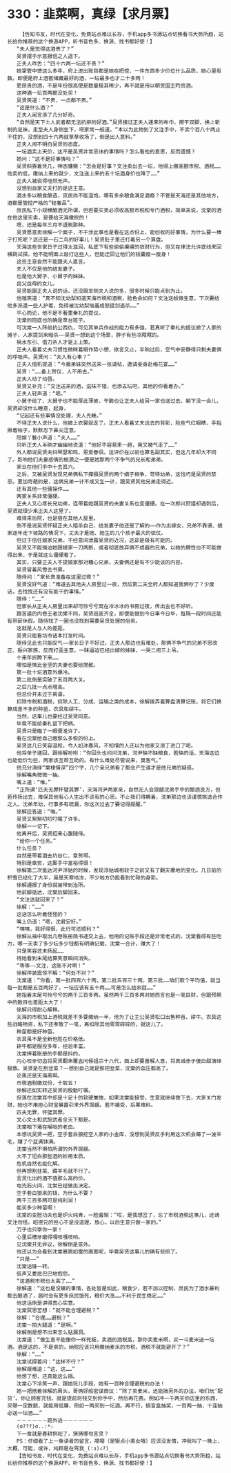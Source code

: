 # 330：韭菜啊，真绿【求月票】
        【告知书友，时代在变化，免费站点难以长存，手机app多书源站点切换看书大势所趋，站长给你推荐的这个换源APP，听书音色多、换源、找书都好使！】
       “夫人是觉得这酒贵了？”
       吴贤摆手示意报信之人退下。
       正夫人咋舌：“四十六两一坛还不贵？”
       她掌管中馈这么多年，府上进出账目都是她在把控，一件东西多少价位什么品质，她心里有数。即便是府上酒窖储藏最好的酒，一坛最多也才二十多两！
       更昂贵的酒，不是年份很高便是数量极其稀少，再不就是用以朝贡国主旳贡酒。
       这种酒一坛百两都没处买！
       吴贤笑道：“不贵，一点都不贵。”
       “这是什么酒？”
       正夫人闻言添了几分好奇。
       “自然是天下士人武者都无法抗拒的好酒。”吴贤接过正夫人递来的布巾，擦干双脚，换上新制的足袜，走至夫人身侧坐下，唠家常一般道，“本以为此物到了文注手中，不卖个百八十两止不住的，没想到四十六两就草草收场了，倒是出人意料。”
       正夫人闹不明白吴贤的态度。
       一坛酒卖上天价，这不是吴贤非常忌讳的事情吗？怎么看他的意思，反而遗憾？
       她问：“这不是好事情吗？”
       吴贤斜靠着凭几，神态慵懒：“怎会是好事？文注卖出去一坛，他得上缴高额市税、酒税……他卖的低，缴纳上来的就少，文注送上来的五十坛酒身价也降了……”
       正夫人被说得哑然无声。
       没想到自家丈夫打的是这主意。
       酒水多以粮食酿造，庶民尚不能温饱，哪有多余粮食满足酒瘾？不管是天海还是其他地方，酒都是管控严格的“轻奢品”。
       庶民私下小规模酿酒无所谓，但若要买卖必须收高额市税和专门酒税，简单来说，沈棠的酒在他这里买卖，是要给天海缴税的！
       嗯，还是每年三月不退税那种。
       吴贤愿意卖徐解一个面子，不干涉此事也是看在这点份上，能创收的好事情，为什么要一棒子打死呢？这还是一石二鸟的好事儿！吴贤肚子里还打着另一个算盘。
       天海这些世家日子过得太滋润，私底下有些偷偷摸摸的敛财行为，但又在律法允许底线来回横跳试探。他不能明面上敲打这些人，但能迂回让他们的钱囊瘦一瘦身！
       这些主意自然不能跟夫人直言。
       夫人不仅是他的结发妻子。
       也是他大舅子、小舅子的姊妹。
       岳父岳母的女儿。
       吴贤能跟正夫人说的话，还没跟芈侧夫人说的多，很多时候只能点到为止。
       他嗤笑道：“真不知沈幼梨知道天海市税和酒税，脸色会如何？文注这般做生意，下次要给他多派遣一些人护着，免得被沈幼梨恼羞成怒提剑追杀……”
       平心而论，他不是不看重秦礼的提议。
       沈棠的班底也的确是草台班子。
       可沈棠一人阵前抗公西仇，可见其单兵作战的能力有多强，若真听了秦礼的提议掀了人家的摊子，人家提剑来暗杀——吴贤一想到这个场景，脖子有些凉飕飕的。
       祸水东引、借刀杀人才是上上策。
       正夫人看着丈夫习惯性微眯着眼作势小憩，欲言又止，半晌过后，空气中安静得只剩夫妻俩的呼吸声。吴贤问：“夫人有心事？”
       正夫人借机提道：“今晨弟妹突然送来一张请帖，邀请妾身赴梅花宴……”
       吴贤：“……备上贺仪，人不用去。”
       正夫人动了动唇。
       吴贤又补充：“文注送来的酒，滋味不错，也添五坛吧，其他的你看着办。”
       正夫人轻声道：“嗯。”
       小舅子给了，大舅子也不能厚此薄彼，干脆也让正夫人给另一家也送过去。躺下没一会儿，吴贤却没什么睡意，起身，
       “记起还有些事情没处理，夫人先睡。”
       不待正夫人说什么，他披上衣裳就走了。正夫人看着丈夫远去的背影，险些气红眼睛，手指揪着帕子，默默忍下鼻尖涩意。
       陪嫁丫鬟小声道：“夫人……”
       只听正夫人半晌才幽幽地说道：“他好不容易来一趟，竟又被气走了……”
       外人都说吴贤夫妇琴瑟和鸣，恩爱眷侣。这评价在以前也算名副其实，但这几年却大不同了。影响他们夫妻感情的根源之一便是她那两个不争气的兄长和弟弟。
       家业在他们手中十去其六。
       之后，又被吴贤发现兄弟俩私下撺掇吴贤的两个嫡子相争，苛待幼弟，这恰巧是吴贤的禁忌。更加奇葩的是，这俩兄弟一计不成又生一计，跟吴贤其他兄弟走得近。
       还有其他一些骚操作……
       两家关系非常僵硬。
       正夫人又心疼长兄幼弟，连带着她跟吴贤的夫妻关系也变僵硬。在一次即兴狩猎却遇刺后，吴贤就很少来正夫人这里了。
       难得来后院，也是宿在其他人屋里。
       倒不是说吴贤怀疑正夫人暗杀自己，结发妻子他还是了解的——作为出嫁女，兄弟不靠谱、娘家逐年走下坡路的情况下，丈夫才是她、她生的几个孩子最大的依仗。
       但过于信任娘家兄弟，不经意间泄露吴贤的近况，这却是极有可能的。
       吴贤又不能强迫她跟娘家一刀两断，或者彻底放弃俩不成器的兄弟，以她的脾性也不可能做得出来，于是就这么僵硬着了。
       其实，只要正夫人不提娘家那对糟心兄弟，夫妻俩还是有不少能谈的内容。
       吴贤冒着风雪去书房。
       随侍问：“家长真准备在这里过夜？”
       吴贤没好气道：“难道去其他夫人房里过一夜，然后第二天全府人都知道我俩吵了？少废话，去找找还有没有能干的事情。”
       随侍：“……”
       但家长从正夫人房里出来却可怜兮兮窝在冷冰冰的书房过夜，传出去也不好听。
       跟苦逼的内卷王者沈棠不同，吴贤班底齐全，即便能做到今日事今日毕，每隔一段时间还能有带薪休假。随侍找了一圈也没找到需要吴贤处理的俗务。
       这就是人与人的差距。
       吴贤只能看坊市话本打发时间。
       随侍见此也只能叹气——家长日子不好过，正夫人那边也有难处，那俩不争气的兄弟不思改正、振兴家族，反而打歪主意，一昧逼迫已经出嫁的姊妹，一哭二闹三上吊。
       十来年折腾下来……
       哪怕是情比金坚的夫妻也要给搅散。
       第一批十坛酒意外爆冷。
       第二批倒是突破了五百两大关。
       之后几批一点点增高。
       但总价并未过于离谱。
       扣除市税和酒税，扣除人工、分成、运输之类的成本，徐解拨弄着算盘清算记账，将它们换算成差不多的种苗、农具和耕牛。
       当然，这事儿也要经过吴贤同意。
       毕竟不能给秦礼留下把柄。
       吴贤只是瞄了一眼便准许了。
       看在沈棠给自己缴那么多税的份上。
       吴贤这几日笑容温和，令人如沐春风，不知情的人还以为他家又添丁进口了呢。
       他将单子递回，跟徐解吩咐：“你回头也问问沈弟，河尹缺不缺粮食，若缺的话，天海这边也能低价匀些，两家该互帮互助的。有什么难处尽管说来，莫客气。”
       他充分演绎“棠棣情深”四个字，几个亲兄弟看了都会产生谁才是他兄弟的疑惑。
       徐解嘴角微微一抽。
       嘴上道：“唯。”
       “正所谓‘匹夫无罪怀璧其罪’，天海河尹两家亲，自然无人会觊觎沈弟手中的酿酒良方，但若传扬出去，难保其他有心人生出不该有的心思。不止我们得瞒着，沈弟那边也该谨慎挑选合作之人。沈弟年幼，行事多有疏漏，你这次过去了要记得提醒。”
       徐解应答道：“唯。”
       吴贤又絮絮叨叨叮嘱了许多。
       徐解一一记下。
       他离开后，吴贤招来心腹随侍。
       “给你一个任务。”
       什么任务？
       自然是带着酒去坑谷仁、章贺啊。
       特别是章贺，这厮手中富裕得很！
       徐解第二次抵达河尹浮姑的时候，发现浮姑城相较于之前又有了翻天覆地的变化。几日前的积雪已经化了大半，虽是天寒地冻，不少地方仍能看到忙碌的身影。
       徐解通报了身份就被带到治所。
       他前脚抵达，沈棠后脚回来。
       “文注这就回来了？”
       徐解：“……”
       这话怎么听着怪怪的？
       嘴上仍道：“嗯，沈君安好。”
       “嘿嘿，我好得很，此行可还顺利？”
       徐解从袖中取出几卷账册简书递交上去，他用的记账手段还是非常老式的，沈棠看得有些吃力，哪一天卖了多少坛多少钱都有明确记载，沈棠一合计，赚大了！
       只是笑容还未扬起……
       待她看到末尾结算笑意瞬间消失。
       “等等——文注，这账不对啊！”
       徐解佯装震惊不解：“何处不对？”
       沈棠道：“你看，第一批四百六十两，第二批五百三十两，第三批……咱们取个平均值，就当每一批都是五百两好了，一坛应该有五十两……可是怎么结余就……”
       她指着末尾可怜兮兮的两千三百多两，虽然两千三百多两对她而言也是一笔巨财，但跟预期中的数目也差距太大了！
       徐解只得耐心解释。
       天海的市税加上酒税就差不多要缴纳一半，他为了让主公吴贤松口出售种苗、耕牛、农具这些战略物资，私下还孝敬了一笔，再扣除其他零零碎碎的，就这儿了。
       种苗都是好种苗。
       农具虽不是全新但胜在价格低。
       耕牛都是服役多年，经验丰富。
       沈棠捧着账册的手都是抖的。
       内心咬牙切齿将吴贤翻来覆去问候祖宗十八代，面上却要善解人意，将真诚赤子傻白甜演绎极致。吴贤是在割韭菜？一想到自己就是那把韭菜，沈棠的血压都高了。
       论黑还是天海黑啊。
       市税酒税缴双份，十取五！
       徐解还如实转述吴贤的殷勤叮嘱。
       但落在沈棠耳中却是十足十的软硬兼施，如果沈棠能接受，生意就继续做下去，大家关门发财，她也不用担心财宝暴露引来外界觊觎。若不接受，后果难料。
       匹夫无罪，怀璧其罪。
       文心文士和武胆武者全天下都是。
       沈棠咽下堵在喉咙的老血。
       本想坑吴贤一把，空手套白狼挖空人家的小金库，没想到吴贤反手利用这次机会薅了一波羊毛，赚了个盆满钵满。
       沈棠当然不惧怕所谓的外界觊觎。
       大不了坦白那些酒的妙用本质。
       危机自然也能化解。
       但再想割韭菜、薅羊毛就不行了。
       言灵化出的酒不值那么高的价。
       电光石火间，沈棠已经做出决定。
       空手套白狼来的钱，为什么不要？
       两千三百多两可是纯利润！
       能买多少种苗啊！
       沈棠的变脸功夫也是炉火纯青，一脸羞惭：“哎，是我想岔了，忘了市税酒税这事儿，还请文注勿怪。昭德兄的担心不是没道理，放心，以后生意只做一家的。”
       刀子也只宰你一家！
       心里后槽牙磨得嘎吱嘎吱响。
       见沈棠并无异议，徐解倒是意外。
       他还以为会看到沈棠暴跳如雷的画面呢，毕竟吴贤这事儿的确有些损了。
       “只是——”
       沈棠话锋一转。
       低声又委屈巴巴地抱怨。
       “这酒税市税也太高了……”
       徐解道：“这也是没辙的事情，各处皆是如此，粮食少，若不加以控制，庶民为了酒水暴利都去酿酒了，届时会有更多庶民饿死，粮价大涨……不利于民生稳定……”
       他这话倒是讲得真心实意。
       沈棠冥思苦想：“就不能合理避税？”
       徐解：“合理……避税？”
       沈棠一拍大腿道：“是啊。”
       徐解倒是想不出来怎么钻漏洞。
       沈棠道：“做生意不能像你一样死板，卖酒的酒税高，那你卖麦米啊，买一斗麦米送一坛酒。酒是送的，不是卖的，纳税应该只用缴纳麦米的市税，酒税不就能避开了？”
       徐解：“……”
       沈棠试探着问：“这样不行？”
       徐解艰难道：“这、这……”
       他想了想，还真能这么搞。
       沈棠心下冷笑一声，跟她玩儿手段，她有一百种合理避税的办法！
       她一把搭着徐解的肩头，哥俩好般密谋商议：“除了卖麦米，还能搞另外的办法，咱们玩‘配货’。你让顾客充钱，就是提前将钱交到你手中，然后再花费。例如冲一千两买你店里的东西，买够一定数额，就能用低廉，例如一两买到一坛酒。再不行，搞盲盒抽奖，一百两一抽，十连抽必送一坛酒……”
       －－－－－－题外话－－－－－－
       (σ???)σ..:*☆
       下一章就是春耕祭祀了，猜猜哪句言灵？
       PS：仔细看了上一章读者的留言，嘤嘤（是银点小美女哦）应该没发情，冲我叫了一晚上，大概，可能，或许，纯粹是在骂我_(:з)∠?)_
       【告知书友，时代在变化，免费站点难以长存，手机app多书源站点切换看书大势所趋，站长给你推荐的这个换源APP，听书音色多、换源、找书都好使！】